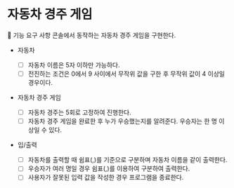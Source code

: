 # 자동차 경주 게임

🎯 기능 요구 사항
콘솔에서 동작하는 자동차 경주 게임을 구현한다.

- 자동차

  - [ ] 자동차 이름은 5자 이하만 가능하다.
  - [ ] 전진하는 조건은 0에서 9 사이에서 무작위 값을 구한 후 무작위 값이 4 이상일 경우이다.

- 자동차 경주 게임

  - [ ] 자동차 경주는 5회로 고정하여 진행한다.
  - [ ] 자동차 경주 게임을 완료한 후 누가 우승했는지를 알려준다. 우승자는 한 명 이상일 수 있다.

- 입/출력

  - [ ] 자동차를 출력할 때 쉼표(,)를 기준으로 구분하며 자동차 이름을 같이 출력한다.
  - [ ] 우승자가 여러 명일 경우 쉼표(,)를 이용하여 구분하여 출력한다.
  - [ ] 사용자가 잘못된 입력 값을 작성한 경우 프로그램을 종료한다.
